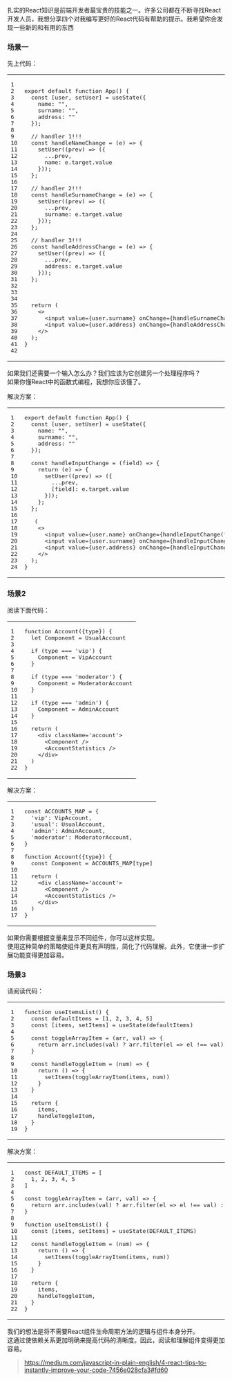 扎实的React知识是前端开发者最宝贵的技能之一。许多公司都在不断寻找React开发人员，我想分享四个对我编写更好的React代码有帮助的提示。我希望你会发现一些新的和有用的东西

### 场景一

先上代码：

<table><tbody><tr><td data-darkreader-inline-border-top="" data-darkreader-inline-border-right="" data-darkreader-inline-border-bottom="" data-darkreader-inline-border-left="" data-darkreader-inline-bgimage="" data-darkreader-inline-bgcolor=""><pre data-darkreader-inline-bgimage="" data-darkreader-inline-bgcolor="" data-darkreader-inline-color=""><span>1</span><br><span>2</span><br><span>3</span><br><span>4</span><br><span>5</span><br><span>6</span><br><span>7</span><br><span>8</span><br><span>9</span><br><span>10</span><br><span>11</span><br><span>12</span><br><span>13</span><br><span>14</span><br><span>15</span><br><span>16</span><br><span>17</span><br><span>18</span><br><span>19</span><br><span>20</span><br><span>21</span><br><span>22</span><br><span>23</span><br><span>24</span><br><span>25</span><br><span>26</span><br><span>27</span><br><span>28</span><br><span>29</span><br><span>30</span><br><span>31</span><br><span>32</span><br><span>33</span><br><span>34</span><br><span>35</span><br><span>36</span><br><span>37</span><br><span>38</span><br><span>39</span><br><span>40</span><br><span>41</span><br><span>42</span><br></pre></td><td data-darkreader-inline-border-top="" data-darkreader-inline-border-right="" data-darkreader-inline-border-bottom="" data-darkreader-inline-border-left=""><pre data-darkreader-inline-bgimage="" data-darkreader-inline-bgcolor="" data-darkreader-inline-color=""><span></span><br><span><span>export</span> <span>default</span> <span>function</span> <span data-darkreader-inline-color="" data-darkreader-inline-bgimage="" data-darkreader-inline-bgcolor="">App</span>(<span></span>) {</span><br><span>  <span>const</span> [user, setUser] = <span data-darkreader-inline-color="" data-darkreader-inline-bgimage="" data-darkreader-inline-bgcolor="">useState</span>({</span><br><span>    <span>name</span>: <span data-darkreader-inline-color="">""</span>,</span><br><span>    <span>surname</span>: <span data-darkreader-inline-color="">""</span>,</span><br><span>    <span>address</span>: <span data-darkreader-inline-color="">""</span></span><br><span>  });</span><br><span></span><br><span>  <span data-darkreader-inline-color="">// handler 1!!!</span></span><br><span>  <span>const</span> <span data-darkreader-inline-color="" data-darkreader-inline-bgimage="" data-darkreader-inline-bgcolor="">handleNameChange</span> = (<span>e</span>) =&gt; {</span><br><span>    <span data-darkreader-inline-color="" data-darkreader-inline-bgimage="" data-darkreader-inline-bgcolor="">setUser</span>(<span>(<span>prev</span>) =&gt;</span> ({</span><br><span>      ...prev,</span><br><span>      <span>name</span>: e.<span>target</span>.<span>value</span></span><br><span>    }));</span><br><span>  };</span><br><span></span><br><span>  <span data-darkreader-inline-color="">// handler 2!!!</span></span><br><span>  <span>const</span> <span data-darkreader-inline-color="" data-darkreader-inline-bgimage="" data-darkreader-inline-bgcolor="">handleSurnameChange</span> = (<span>e</span>) =&gt; {</span><br><span>    <span data-darkreader-inline-color="" data-darkreader-inline-bgimage="" data-darkreader-inline-bgcolor="">setUser</span>(<span>(<span>prev</span>) =&gt;</span> ({</span><br><span>      ...prev,</span><br><span>      <span>surname</span>: e.<span>target</span>.<span>value</span></span><br><span>    }));</span><br><span>  };</span><br><span></span><br><span>  <span data-darkreader-inline-color="">// handler 3!!!</span></span><br><span>  <span>const</span> <span data-darkreader-inline-color="" data-darkreader-inline-bgimage="" data-darkreader-inline-bgcolor="">handleAddressChange</span> = (<span>e</span>) =&gt; {</span><br><span>    <span data-darkreader-inline-color="" data-darkreader-inline-bgimage="" data-darkreader-inline-bgcolor="">setUser</span>(<span>(<span>prev</span>) =&gt;</span> ({</span><br><span>      ...prev,</span><br><span>      <span>address</span>: e.<span>target</span>.<span>value</span></span><br><span>    }));</span><br><span>  };</span><br><span></span><br><span>  </span><br><span></span><br><span>  <span>return</span> (</span><br><span>    <span><span data-darkreader-inline-color="">&lt;&gt;</span></span></span><br><span><span>      <span data-darkreader-inline-color="">&lt;<span>input</span> <span data-darkreader-inline-color="">value</span>=<span data-darkreader-inline-color="">{user.surname}</span> <span data-darkreader-inline-color="">onChange</span>=<span data-darkreader-inline-color="">{handleSurnameChange}</span> /&gt;</span></span></span><br><span><span>      <span data-darkreader-inline-color="">&lt;<span>input</span> <span data-darkreader-inline-color="">value</span>=<span data-darkreader-inline-color="">{user.address}</span> <span data-darkreader-inline-color="">onChange</span>=<span data-darkreader-inline-color="">{handleAddressChange}</span> /&gt;</span></span></span><br><span><span>    <span data-darkreader-inline-color="">&lt;/&gt;</span></span></span><br><span>  );</span><br><span>}</span><br><span></span><br></pre></td></tr></tbody></table>

如果我们还需要一个输入怎么办？我们应该为它创建另一个处理程序吗？  
如果你懂React中的函数式编程，我想你应该懂了。

解决方案：

<table><tbody><tr><td data-darkreader-inline-border-top="" data-darkreader-inline-border-right="" data-darkreader-inline-border-bottom="" data-darkreader-inline-border-left="" data-darkreader-inline-bgimage="" data-darkreader-inline-bgcolor=""><pre data-darkreader-inline-bgimage="" data-darkreader-inline-bgcolor="" data-darkreader-inline-color=""><span>1</span><br><span>2</span><br><span>3</span><br><span>4</span><br><span>5</span><br><span>6</span><br><span>7</span><br><span>8</span><br><span>9</span><br><span>10</span><br><span>11</span><br><span>12</span><br><span>13</span><br><span>14</span><br><span>15</span><br><span>16</span><br><span>17</span><br><span>18</span><br><span>19</span><br><span>20</span><br><span>21</span><br><span>22</span><br><span>23</span><br><span>24</span><br></pre></td><td data-darkreader-inline-border-top="" data-darkreader-inline-border-right="" data-darkreader-inline-border-bottom="" data-darkreader-inline-border-left=""><pre data-darkreader-inline-bgimage="" data-darkreader-inline-bgcolor="" data-darkreader-inline-color=""><span><span>export</span> <span>default</span> <span>function</span> <span data-darkreader-inline-color="" data-darkreader-inline-bgimage="" data-darkreader-inline-bgcolor="">App</span>(<span></span>) {</span><br><span>  <span>const</span> [user, setUser] = <span data-darkreader-inline-color="" data-darkreader-inline-bgimage="" data-darkreader-inline-bgcolor="">useState</span>({</span><br><span>    <span>name</span>: <span data-darkreader-inline-color="">""</span>,</span><br><span>    <span>surname</span>: <span data-darkreader-inline-color="">""</span>,</span><br><span>    <span>address</span>: <span data-darkreader-inline-color="">""</span></span><br><span>  });</span><br><span></span><br><span>  <span>const</span> <span data-darkreader-inline-color="" data-darkreader-inline-bgimage="" data-darkreader-inline-bgcolor="">handleInputChange</span> = (<span>field</span>) =&gt; {</span><br><span>    <span>return</span> <span>(<span>e</span>) =&gt;</span> {</span><br><span>      <span data-darkreader-inline-color="" data-darkreader-inline-bgimage="" data-darkreader-inline-bgcolor="">setUser</span>(<span>(<span>prev</span>) =&gt;</span> ({</span><br><span>        ...prev,</span><br><span>        [field]: e.<span>target</span>.<span>value</span></span><br><span>      }));</span><br><span>    };</span><br><span>  };</span><br><span></span><br><span>   (</span><br><span>    <span><span data-darkreader-inline-color="">&lt;&gt;</span></span></span><br><span><span>      <span data-darkreader-inline-color="">&lt;<span>input</span> <span data-darkreader-inline-color="">value</span>=<span data-darkreader-inline-color="">{user.name}</span> <span data-darkreader-inline-color="">onChange</span>=<span data-darkreader-inline-color="">{handleInputChange(</span>"<span data-darkreader-inline-color="">name</span>")} /&gt;</span></span></span><br><span><span>      <span data-darkreader-inline-color="">&lt;<span>input</span> <span data-darkreader-inline-color="">value</span>=<span data-darkreader-inline-color="">{user.surname}</span> <span data-darkreader-inline-color="">onChange</span>=<span data-darkreader-inline-color="">{handleInputChange(</span>"<span data-darkreader-inline-color="">surname</span>")} /&gt;</span></span></span><br><span><span>      <span data-darkreader-inline-color="">&lt;<span>input</span> <span data-darkreader-inline-color="">value</span>=<span data-darkreader-inline-color="">{user.address}</span> <span data-darkreader-inline-color="">onChange</span>=<span data-darkreader-inline-color="">{handleInputChange(</span>"<span data-darkreader-inline-color="">address</span>")} /&gt;</span></span></span><br><span><span>    <span data-darkreader-inline-color="">&lt;/&gt;</span></span></span><br><span>  );</span><br><span>}</span><br></pre></td></tr></tbody></table>

### 场景2

阅读下面代码：

<table><tbody><tr><td data-darkreader-inline-border-top="" data-darkreader-inline-border-right="" data-darkreader-inline-border-bottom="" data-darkreader-inline-border-left="" data-darkreader-inline-bgimage="" data-darkreader-inline-bgcolor=""><pre data-darkreader-inline-bgimage="" data-darkreader-inline-bgcolor="" data-darkreader-inline-color=""><span>1</span><br><span>2</span><br><span>3</span><br><span>4</span><br><span>5</span><br><span>6</span><br><span>7</span><br><span>8</span><br><span>9</span><br><span>10</span><br><span>11</span><br><span>12</span><br><span>13</span><br><span>14</span><br><span>15</span><br><span>16</span><br><span>17</span><br><span>18</span><br><span>19</span><br><span>20</span><br><span>21</span><br><span>22</span><br></pre></td><td data-darkreader-inline-border-top="" data-darkreader-inline-border-right="" data-darkreader-inline-border-bottom="" data-darkreader-inline-border-left=""><pre data-darkreader-inline-bgimage="" data-darkreader-inline-bgcolor="" data-darkreader-inline-color=""><span><span>function</span> <span data-darkreader-inline-color="" data-darkreader-inline-bgimage="" data-darkreader-inline-bgcolor="">Account</span>(<span>{type}</span>) {</span><br><span>  <span>let</span> <span data-darkreader-inline-color="" data-darkreader-inline-bgimage="" data-darkreader-inline-bgcolor="">Component</span> = <span data-darkreader-inline-color="" data-darkreader-inline-bgimage="" data-darkreader-inline-bgcolor="">UsualAccount</span></span><br><span></span><br><span>  <span>if</span> (type === <span data-darkreader-inline-color="">'vip'</span>) {</span><br><span>    <span data-darkreader-inline-color="" data-darkreader-inline-bgimage="" data-darkreader-inline-bgcolor="">Component</span> = <span data-darkreader-inline-color="" data-darkreader-inline-bgimage="" data-darkreader-inline-bgcolor="">VipAccount</span></span><br><span>  }</span><br><span></span><br><span>  <span>if</span> (type === <span data-darkreader-inline-color="">'moderator'</span>) {</span><br><span>    <span data-darkreader-inline-color="" data-darkreader-inline-bgimage="" data-darkreader-inline-bgcolor="">Component</span> = <span data-darkreader-inline-color="" data-darkreader-inline-bgimage="" data-darkreader-inline-bgcolor="">ModeratorAccount</span></span><br><span>  }</span><br><span></span><br><span>  <span>if</span> (type === <span data-darkreader-inline-color="">'admin'</span>) {</span><br><span>    <span data-darkreader-inline-color="" data-darkreader-inline-bgimage="" data-darkreader-inline-bgcolor="">Component</span> = <span data-darkreader-inline-color="" data-darkreader-inline-bgimage="" data-darkreader-inline-bgcolor="">AdminAccount</span></span><br><span>  }</span><br><span></span><br><span>  <span>return</span> (</span><br><span>    <span><span data-darkreader-inline-color="">&lt;<span>div</span> <span data-darkreader-inline-color="">className</span>=<span data-darkreader-inline-color="">'account'</span>&gt;</span></span></span><br><span><span>      <span data-darkreader-inline-color="">&lt;<span>Component</span> /&gt;</span></span></span><br><span><span>      <span data-darkreader-inline-color="">&lt;<span>AccountStatistics</span> /&gt;</span></span></span><br><span><span>    <span data-darkreader-inline-color="">&lt;/<span>div</span>&gt;</span></span></span><br><span>  )</span><br><span>}</span><br></pre></td></tr></tbody></table>

解决方案：

<table><tbody><tr><td data-darkreader-inline-border-top="" data-darkreader-inline-border-right="" data-darkreader-inline-border-bottom="" data-darkreader-inline-border-left="" data-darkreader-inline-bgimage="" data-darkreader-inline-bgcolor=""><pre data-darkreader-inline-bgimage="" data-darkreader-inline-bgcolor="" data-darkreader-inline-color=""><span>1</span><br><span>2</span><br><span>3</span><br><span>4</span><br><span>5</span><br><span>6</span><br><span>7</span><br><span>8</span><br><span>9</span><br><span>10</span><br><span>11</span><br><span>12</span><br><span>13</span><br><span>14</span><br><span>15</span><br><span>16</span><br><span>17</span><br></pre></td><td data-darkreader-inline-border-top="" data-darkreader-inline-border-right="" data-darkreader-inline-border-bottom="" data-darkreader-inline-border-left=""><pre data-darkreader-inline-bgimage="" data-darkreader-inline-bgcolor="" data-darkreader-inline-color=""><span><span>const</span> <span>ACCOUNTS_MAP</span> = {</span><br><span>  <span data-darkreader-inline-color="">'vip'</span>: <span data-darkreader-inline-color="" data-darkreader-inline-bgimage="" data-darkreader-inline-bgcolor="">VipAccount</span>,</span><br><span>  <span data-darkreader-inline-color="">'usual'</span>: <span data-darkreader-inline-color="" data-darkreader-inline-bgimage="" data-darkreader-inline-bgcolor="">UsualAccount</span>,</span><br><span>  <span data-darkreader-inline-color="">'admin'</span>: <span data-darkreader-inline-color="" data-darkreader-inline-bgimage="" data-darkreader-inline-bgcolor="">AdminAccount</span>,</span><br><span>  <span data-darkreader-inline-color="">'moderator'</span>: <span data-darkreader-inline-color="" data-darkreader-inline-bgimage="" data-darkreader-inline-bgcolor="">ModeratorAccount</span>,</span><br><span>}</span><br><span></span><br><span><span>function</span> <span data-darkreader-inline-color="" data-darkreader-inline-bgimage="" data-darkreader-inline-bgcolor="">Account</span>(<span>{type}</span>) {</span><br><span>  <span>const</span> <span data-darkreader-inline-color="" data-darkreader-inline-bgimage="" data-darkreader-inline-bgcolor="">Component</span> = <span>ACCOUNTS_MAP</span>[type]</span><br><span></span><br><span>  <span>return</span> (</span><br><span>    <span><span data-darkreader-inline-color="">&lt;<span>div</span> <span data-darkreader-inline-color="">className</span>=<span data-darkreader-inline-color="">'account'</span>&gt;</span></span></span><br><span><span>      <span data-darkreader-inline-color="">&lt;<span>Component</span> /&gt;</span></span></span><br><span><span>      <span data-darkreader-inline-color="">&lt;<span>AccountStatistics</span> /&gt;</span></span></span><br><span><span>    <span data-darkreader-inline-color="">&lt;/<span>div</span>&gt;</span></span></span><br><span>  )</span><br><span>}</span><br></pre></td></tr></tbody></table>

如果你需要根据变量来显示不同组件，你可以这样实现。  
使用这种简单的策略使组件更具有声明性，简化了代码理解。此外，它使进一步扩展功能变得更加容易。

### 场景3

请阅读代码：

<table><tbody><tr><td data-darkreader-inline-border-top="" data-darkreader-inline-border-right="" data-darkreader-inline-border-bottom="" data-darkreader-inline-border-left="" data-darkreader-inline-bgimage="" data-darkreader-inline-bgcolor=""><pre data-darkreader-inline-bgimage="" data-darkreader-inline-bgcolor="" data-darkreader-inline-color=""><span>1</span><br><span>2</span><br><span>3</span><br><span>4</span><br><span>5</span><br><span>6</span><br><span>7</span><br><span>8</span><br><span>9</span><br><span>10</span><br><span>11</span><br><span>12</span><br><span>13</span><br><span>14</span><br><span>15</span><br><span>16</span><br><span>17</span><br><span>18</span><br><span>19</span><br></pre></td><td data-darkreader-inline-border-top="" data-darkreader-inline-border-right="" data-darkreader-inline-border-bottom="" data-darkreader-inline-border-left=""><pre data-darkreader-inline-bgimage="" data-darkreader-inline-bgcolor="" data-darkreader-inline-color=""><span><span>function</span> <span data-darkreader-inline-color="" data-darkreader-inline-bgimage="" data-darkreader-inline-bgcolor="">useItemsList</span>(<span></span>) {</span><br><span>  <span>const</span> defaultItems = [<span data-darkreader-inline-color="">1</span>, <span data-darkreader-inline-color="">2</span>, <span data-darkreader-inline-color="">3</span>, <span data-darkreader-inline-color="">4</span>, <span data-darkreader-inline-color="">5</span>]</span><br><span>  <span>const</span> [items, setItems] = <span data-darkreader-inline-color="" data-darkreader-inline-bgimage="" data-darkreader-inline-bgcolor="">useState</span>(defaultItems)</span><br><span></span><br><span>  <span>const</span> <span data-darkreader-inline-color="" data-darkreader-inline-bgimage="" data-darkreader-inline-bgcolor="">toggleArrayItem</span> = (<span>arr, val</span>) =&gt; {</span><br><span>    <span>return</span> arr.<span data-darkreader-inline-color="" data-darkreader-inline-bgimage="" data-darkreader-inline-bgcolor="">includes</span>(val) ? arr.<span data-darkreader-inline-color="" data-darkreader-inline-bgimage="" data-darkreader-inline-bgcolor="">filter</span>(<span><span>el</span> =&gt;</span> el !== val) : [...arr, val];</span><br><span>  }</span><br><span></span><br><span>  <span>const</span> <span data-darkreader-inline-color="" data-darkreader-inline-bgimage="" data-darkreader-inline-bgcolor="">handleToggleItem</span> = (<span>num</span>) =&gt; {</span><br><span>    <span>return</span> <span>() =&gt;</span> {</span><br><span>      <span data-darkreader-inline-color="" data-darkreader-inline-bgimage="" data-darkreader-inline-bgcolor="">setItems</span>(<span data-darkreader-inline-color="" data-darkreader-inline-bgimage="" data-darkreader-inline-bgcolor="">toggleArrayItem</span>(items, num))</span><br><span>    }</span><br><span>  }</span><br><span></span><br><span>  <span>return</span> {</span><br><span>    items,</span><br><span>    handleToggleItem,</span><br><span>  }</span><br><span>}</span><br></pre></td></tr></tbody></table>

解决方案：

<table><tbody><tr><td data-darkreader-inline-border-top="" data-darkreader-inline-border-right="" data-darkreader-inline-border-bottom="" data-darkreader-inline-border-left="" data-darkreader-inline-bgimage="" data-darkreader-inline-bgcolor=""><pre data-darkreader-inline-bgimage="" data-darkreader-inline-bgcolor="" data-darkreader-inline-color=""><span>1</span><br><span>2</span><br><span>3</span><br><span>4</span><br><span>5</span><br><span>6</span><br><span>7</span><br><span>8</span><br><span>9</span><br><span>10</span><br><span>11</span><br><span>12</span><br><span>13</span><br><span>14</span><br><span>15</span><br><span>16</span><br><span>17</span><br><span>18</span><br><span>19</span><br><span>20</span><br><span>21</span><br><span>22</span><br></pre></td><td data-darkreader-inline-border-top="" data-darkreader-inline-border-right="" data-darkreader-inline-border-bottom="" data-darkreader-inline-border-left=""><pre data-darkreader-inline-bgimage="" data-darkreader-inline-bgcolor="" data-darkreader-inline-color=""><span><span>const</span> <span>DEFAULT_ITEMS</span> = [</span><br><span>  <span data-darkreader-inline-color="">1</span>, <span data-darkreader-inline-color="">2</span>, <span data-darkreader-inline-color="">3</span>, <span data-darkreader-inline-color="">4</span>, <span data-darkreader-inline-color="">5</span></span><br><span>]</span><br><span></span><br><span><span>const</span> <span data-darkreader-inline-color="" data-darkreader-inline-bgimage="" data-darkreader-inline-bgcolor="">toggleArrayItem</span> = (<span>arr, val</span>) =&gt; {</span><br><span>  <span>return</span> arr.<span data-darkreader-inline-color="" data-darkreader-inline-bgimage="" data-darkreader-inline-bgcolor="">includes</span>(val) ? arr.<span data-darkreader-inline-color="" data-darkreader-inline-bgimage="" data-darkreader-inline-bgcolor="">filter</span>(<span><span>el</span> =&gt;</span> el !== val) : [...arr, val];</span><br><span>}</span><br><span></span><br><span><span>function</span> <span data-darkreader-inline-color="" data-darkreader-inline-bgimage="" data-darkreader-inline-bgcolor="">useItemsList</span>(<span></span>) {</span><br><span>  <span>const</span> [items, setItems] = <span data-darkreader-inline-color="" data-darkreader-inline-bgimage="" data-darkreader-inline-bgcolor="">useState</span>(<span>DEFAULT_ITEMS</span>)</span><br><span></span><br><span>  <span>const</span> <span data-darkreader-inline-color="" data-darkreader-inline-bgimage="" data-darkreader-inline-bgcolor="">handleToggleItem</span> = (<span>num</span>) =&gt; {</span><br><span>    <span>return</span> <span>() =&gt;</span> {</span><br><span>      <span data-darkreader-inline-color="" data-darkreader-inline-bgimage="" data-darkreader-inline-bgcolor="">setItems</span>(<span data-darkreader-inline-color="" data-darkreader-inline-bgimage="" data-darkreader-inline-bgcolor="">toggleArrayItem</span>(items, num))</span><br><span>    }</span><br><span>  }</span><br><span></span><br><span>  <span>return</span> {</span><br><span>    items,</span><br><span>    handleToggleItem,</span><br><span>  }</span><br><span>}</span><br></pre></td></tr></tbody></table>

我们的想法是将不需要React组件生命周期方法的逻辑与组件本身分开。  
这通过使依赖关系更加明确来提高代码的清晰度。因此，阅读和理解组件变得更加容易。

> https://medium.com/javascript-in-plain-english/4-react-tips-to-instantly-improve-your-code-7456e028cfa3#fd60